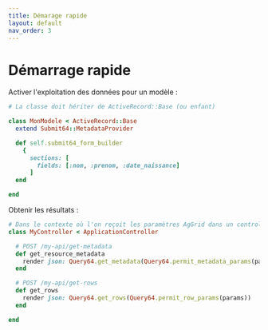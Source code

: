 ```yaml
---
title: Démarage rapide
layout: default
nav_order: 3
---
```

# Démarrage rapide


Activer l'exploitation des données pour un modèle :

``` ruby
# La classe doit hériter de ActiveRecord::Base (ou enfant)

class MonModele < ActiveRecord::Base
  extend Submit64::MetadataProvider

  def self.submit64_form_builder
    {
      sections: [
        fields: [:nom, :prenom, :date_naissance]
      ]
  end

end
```


Obtenir les résultats :
```ruby
# Dans le contexte où l'on reçoit les paramètres AgGrid dans un controller
class MyController < ApplicationController

  # POST /my-api/get-metadata
  def get_resource_metadata
    render json: Query64.get_metadata(Query64.permit_metadata_params(params))
  end

  # POST /my-api/get-rows
  def get_rows
    render json: Query64.get_rows(Query64.permit_row_params(params))
  end

end
```
